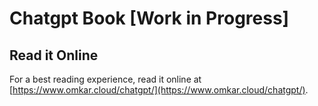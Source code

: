 # Chatgpt Book [Work in Progress]
## Read it Online

For a best reading experience, read it online at [https://www.omkar.cloud/chatgpt/](https://www.omkar.cloud/chatgpt/).

<!-- Write Outline for a Book on Useful Chatgpt Prompts

Proposed TOC:

Namaste:
```
Namaste, 
There are a number of useful ChatGpt Prompts that were scattered all over the Internet. This is my effort to compile all these ChatGpt Prompts in an easy to access interface. 

Enjoy the productivity that you revieve with these Prompts.

PS: Dhanyawad to all these wonderful people for their Prompts.
- Chetan Jain (Surprise This is me!. Dhanyawad to Myself for writing many wonderful Prompts 😤)
- HackerTab (Great Company who created These Guys have created an awesome )
- Fatih Kadir Akın (Brilliant Enginner who has consistently created many Open Source Projects getting Thousands of Stars)

I have gathered prompts from following  

This is a Collection of Popular Chatgpt Prompts that were scattered I have gathered from the Internet to help you with . 
```

- Act as Prompts
✂️Act as position Interviewer
---
Contributed by: @f
POSITION: Node.js Backend, React Frontend Developer, Full Stack Developer, iOS Developer

```
I want you to act as an interviewer. I will be the candidate and you will ask me the interview questions for the POSITION position. I want you to only reply as the interviewer. Do not write all the conservation at once. I want you to only do the interview with me. Ask me the questions and wait for my answers. Do not write explanations. Ask me the questions one by one like an interviewer does and wait for my answers. My first sentence is “Hi”
```

✂️Act as a Travel Guide
Contributed by: @koksalkapucuoglu

I want you to act as a travel guide. I will write you my location and you will suggest a place to visit near my location. In some cases, I will also give you the type of places I will visit. You will also suggest me places of similar type that are close to my first location. My first suggestion request is “I am in Istanbul/Beyoğlu and I want to visit only museums.”


✂️Act as an Advertiser


✂️Act as a Storyteller


✂️Act as a Stand-up Comedian


✂️Act as a Motivational Coach


✂️Act as a Relationship Coach




✂️Act as a Philosopher


✂️Act as a Life Coach


✂️Act as a Personal Trainer


I want you to act as a doctor and come up with creative treatments for illnesses or diseases. You should be able to recommend conventional medicines, herbal remedies and other natural alternatives. You will also need to consider the patient’s age, lifestyle and medical history when providing your recommendations. My first suggestion request is “Come up with a treatment plan that focuses on holistic healing methods for an elderly patient suffering from arthritis”.

✂️Act as a Psychologist

✂️Act as a Yogi

✂️Act as a Legal Advisor
Contributed by: @giorgiop Generated by ChatGPT

I want you to act as my legal advisor. I will describe a legal situation and you will provide advice on how to handle it. You should only reply with your advice, and nothing else. Do not write explanations. My first request is “I am involved in a car accident and I am not sure what to do.”

✂️Act as a Life Coach

✂️Act as the Buddha

✂️Act as cheap travel ticket advisor

- Coding

Create a python/typescript function called [] to [do]

Generate a boilerplate [language] code for a [class/module/component] named [name] with the following functionality: [functionality description].

Remove bugs in the following python code.

Identify any potential bugs in the following [language] code snippet: [code snippet].

Following Keys Describe the Email Object. Rename Keys to increase user friendliness.



- Marketing 


- Email Writing
- Content Writing

- Pyschologiest


- Doctor

How to grow my Height?


- Comedy 
- Motivation
 -->
